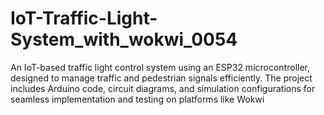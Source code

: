 # IoT-Traffic-Light-System_with_wokwi_0054
An IoT-based traffic light control system using an ESP32 microcontroller, designed to manage traffic and pedestrian signals efficiently. The project includes Arduino code, circuit diagrams, and simulation configurations for seamless implementation and testing on platforms like Wokwi
